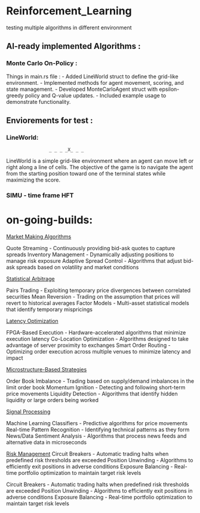 # Reinforcement_Learning
testing multiple algorithms in different environment

## Al-ready implemented Algorithms :
### Monte Carlo On-Policy :

Things in main.rs file : 
    - Added LineWorld struct to define the grid-like environment.
    - Implemented methods for agent movement, scoring, and state management.
    - Developed MonteCarloAgent struct with epsilon-greedy policy and Q-value updates.
    - Included example usage to demonstrate functionality. 

## Enviorements for test :
### LineWorld:
                    _ _ _ _X_ _ _
LineWorld is a simple grid-like environment 
where an agent can move left or right along a line of cells. 
The objective of the game is to navigate the agent from the starting position 
toward one of the terminal states while maximizing the score.

### SIMU - time frame HFT

# on-going-builds: 
<u>Market Making Algorithms</u>

Quote Streaming - Continuously providing bid-ask quotes to capture spreads
Inventory Management - Dynamically adjusting positions to manage risk exposure
Adaptive Spread Control - Algorithms that adjust bid-ask spreads based on volatility and market conditions

<u>Statistical Arbitrage</u>

Pairs Trading - Exploiting temporary price divergences between correlated securities
Mean Reversion - Trading on the assumption that prices will revert to historical averages
Factor Models - Multi-asset statistical models that identify temporary mispricings

<u>Latency Optimization</u>

FPGA-Based Execution - Hardware-accelerated algorithms that minimize execution latency
Co-Location Optimization - Algorithms designed to take advantage of server proximity to exchanges
Smart Order Routing - Optimizing order execution across multiple venues to minimize latency and impact

<u>Microstructure-Based Strategies</u>

Order Book Imbalance - Trading based on supply/demand imbalances in the limit order book
Momentum Ignition - Detecting and following short-term price movements
Liquidity Detection - Algorithms that identify hidden liquidity or large orders being worked

<u>Signal Processing</u>

Machine Learning Classifiers - Predictive algorithms for price movements
Real-time Pattern Recognition - Identifying technical patterns as they form
News/Data Sentiment Analysis - Algorithms that process news feeds and alternative data in microseconds

<u>Risk Management</u>
Circuit Breakers - Automatic trading halts when predefined risk thresholds are exceeded
Position Unwinding - Algorithms to efficiently exit positions in adverse conditions
Exposure Balancing - Real-time portfolio optimization to maintain target risk levels

Circuit Breakers - Automatic trading halts when predefined risk thresholds are exceeded
Position Unwinding - Algorithms to efficiently exit positions in adverse conditions
Exposure Balancing - Real-time portfolio optimization to maintain target risk levels
